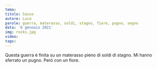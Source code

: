 ```yaml
---
tema:
titolo: Sasso
autore: Luca
parole: guerra, materasso, soldi, stagno, fiore, pugno, segno
data: '6 gennaio 2021'
img: rocks.jpg
video: 
tags: 
---
```

Questa guerra è finita su un materasso pieno di soldi di stagno.  Mi hanno sferrato un pugno. Però con un fiore.
